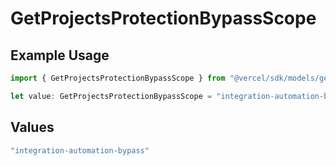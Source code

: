 # GetProjectsProtectionBypassScope

## Example Usage

```typescript
import { GetProjectsProtectionBypassScope } from "@vercel/sdk/models/getprojectsop.js";

let value: GetProjectsProtectionBypassScope = "integration-automation-bypass";
```

## Values

```typescript
"integration-automation-bypass"
```